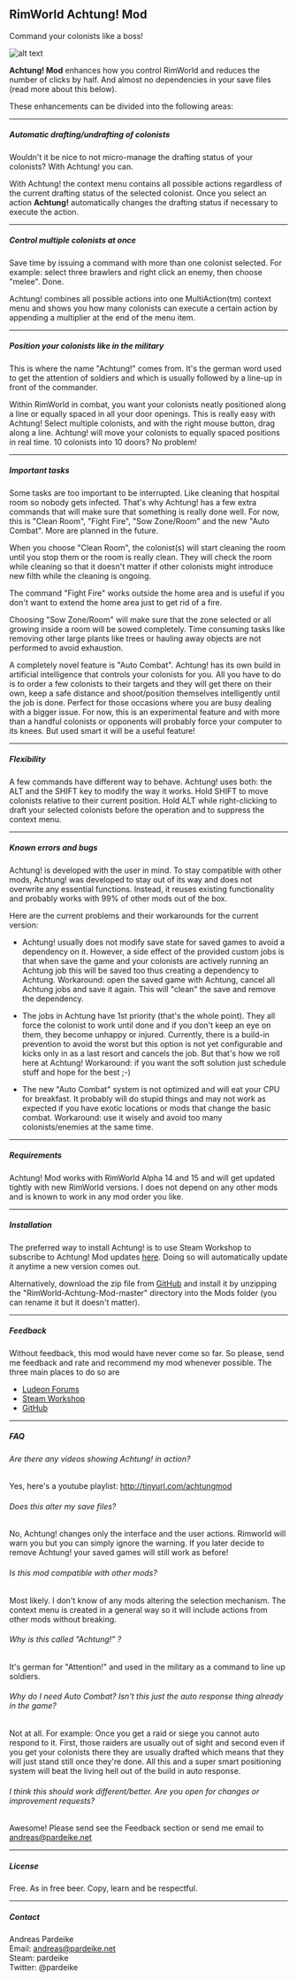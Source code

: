 ## RimWorld Achtung! Mod 
Command your colonists like a boss!

![alt text](https://raw.githubusercontent.com/pardeike/RimWorld-Achtung-Mod/master/About/Preview.png "Achtung! Mod")

**Achtung! Mod** enhances how you control RimWorld and reduces the number of clicks by half. And almost no dependencies in your save files (read more about this below).

These enhancements can be divided into the following areas:

---

##### Automatic drafting/undrafting of colonists

Wouldn't it be nice to not micro-manage the drafting status of your colonists? With Achtung! you can.

With Achtung! the context menu contains all possible actions regardless of the current drafting status of the selected colonist. Once you select an action **Achtung!** automatically changes the drafting status if necessary to execute the action.

---

##### Control multiple colonists at once

Save time by issuing a command with more than one colonist selected. For example: select three brawlers and right click an enemy, then choose "melee". Done.

Achtung! combines all possible actions into one MultiAction(tm) context menu and shows you how many colonists can execute a certain action by appending a multiplier at the end of the menu item.

---

##### Position your colonists like in the military

This is where the name "Achtung!" comes from. It's the german word used to get the attention of soldiers and which is usually followed by a line-up in front of the commander.

Within RimWorld in combat, you want your colonists neatly positioned along a line or equally spaced in all your door openings. This is really easy with Achtung! Select multiple colonists, and with the right mouse button, drag along a line. Achtung! will move your colonists to equally spaced positions in real time. 10 colonists into 10 doors? No problem!

---

##### Important tasks

Some tasks are too important to be interrupted. Like cleaning that hospital room so nobody gets infected. That's why Achtung! has a few extra commands that will make sure that something is really done well.
For now, this is "Clean Room", "Fight Fire", "Sow Zone/Room" and the new "Auto Combat". More are planned in the future.

When you choose "Clean Room", the colonist(s) will start cleaning the room until you stop them or the room is really clean. They will check the room while cleaning so that it doesn't matter if other colonists might introduce new filth while the cleaning is ongoing.

The command "Fight Fire" works outside the home area and is useful if you don't want to extend the home area just to get rid of a fire.

Choosing "Sow Zone/Room" will make sure that the zone selected or all growing inside a room will be sowed completely. Time consuming tasks like removing other large plants like trees or hauling away objects are not performed to avoid exhaustion.

A completely novel feature is "Auto Combat". Achtung! has its own build in artificial intelligence that controls your colonists for you. All you have to do is to order a few colonists to their targets and they will get there on their own, keep a safe distance and shoot/position themselves intelligently until the job is done. Perfect for those occasions where you are busy dealing with a bigger issue. For now, this is an experimental feature and with more than a handful colonists or opponents will probably force your computer to its knees. But used smart it will be a useful feature!

---

##### Flexibility

A few commands have different way to behave. Achtung! uses both: the ALT and the SHIFT key to modify the way it works. Hold SHIFT to move colonists relative to their current position. Hold ALT while right-clicking to draft your selected colonists before the operation and to suppress the context menu.

---

##### Known errors and bugs

Achtung! is developed with the user in mind. To stay compatible with other mods, Achtung! was developed to stay out of its way and does not overwrite any essential functions. Instead, it reuses existing functionality and probably works with 99% of other mods out of the box.

Here are the current problems and their workarounds for the current version:

- Achtung! usually does not modify save state for saved games to avoid a dependency on it. However, a side effect of the provided custom jobs is that when save the game and your colonists are actively running an Achtung job this will be saved too thus creating a dependency to Achtung. Workaround: open the saved game with Achtung, cancel all Achtung jobs and save it again. This will "clean" the save and remove the dependency.

- The jobs in Achtung have 1st priority (that's the whole point). They all force the colonist to work until done and if you don't keep an eye on them, they become unhappy or injured. Currently, there is a build-in prevention to avoid the worst but this option is not yet configurable and kicks only in as a last resort and cancels the job. But that's how we roll here at Achtung! Workaround: if you want the soft solution just schedule stuff and hope for the best ;-)

- The new "Auto Combat" system is not optimized and will eat your CPU for breakfast. It probably will do stupid things and may not work as expected if you have exotic locations or mods that change the basic combat. Workaround: use it wisely and avoid too many colonists/enemies at the same time.

---

##### Requirements

Achtung! Mod works with RimWorld Alpha 14 and 15 and will get updated tightly with new RimWorld versions. I does not depend on any other mods and is known to work in any mod order you like.

---

##### Installation

The preferred way to install Achtung! is to use Steam Workshop to subscribe to Achtung! Mod updates [here](http://steamcommunity.com/sharedfiles/filedetails/?id=730936602&searchtext=achtung). Doing so will automatically update it anytime a new version comes out.

Alternatively, download the zip file from [GitHub](https://github.com/pardeike/RimWorld-Achtung-Mod/archive/master.zip) and install it by unzipping the "RimWorld-Achtung-Mod-master" directory into the Mods folder (you can rename it but it doesn't matter).

---

##### Feedback

Without feedback, this mod would have never come so far. So please, send me feedback and rate and recommend my mod whenever possible. The three main places to do so are

- [Ludeon Forums](https://ludeon.com/forums/index.php?topic=22130.0)
- [Steam Workshop](http://steamcommunity.com/sharedfiles/filedetails/comments/730936602)
- [GitHub](https://github.com/pardeike/RimWorld-Achtung-Mod)

---

##### FAQ

###### Are there any videos showing Achtung! in action?

Yes, here's a youtube playlist: http://tinyurl.com/achtungmod

###### Does this alter my save files?

No, Achtung! changes only the interface and the user actions. Rimworld will warn you but you can simply ignore the warning. If you later decide to remove Achtung! your saved games will still work as before!

###### Is this mod compatible with other mods?

Most likely. I don't know of any mods altering the selection mechanism. The context menu is created in a general way so it will include actions from other mods without breaking.

###### Why is this called "Achtung!" ?

It's german for "Attention!" and used in the military as a command to line up soldiers.

###### Why do I need Auto Combat? Isn't this just the auto response thing already in the game?

Not at all. For example: Once you get a raid or siege you cannot auto respond to it. First, those raiders are usually out of sight and second even if you get your colonists there they are usually drafted which means that they will just stand still once they're done. All this and a super smart positioning system will beat the living hell out of the build in auto response.

###### I think this should work different/better. Are you open for changes or improvement requests?

Awesome! Please send see the Feedback section or send me email to andreas@pardeike.net

---

##### License

Free. As in free beer. Copy, learn and be respectful.

---

##### Contact

Andreas Pardeike  
Email: andreas@pardeike.net  
Steam: pardeike  
Twitter: @pardeike

